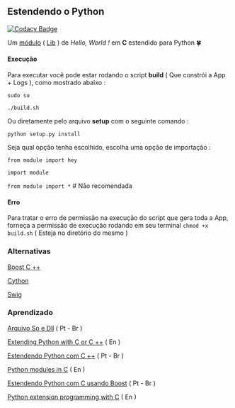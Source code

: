 
## Estendendo o Python

[![Codacy Badge](https://api.codacy.com/project/badge/Grade/f70050bbe97744c0ac5e798800e9d010)](https://www.codacy.com/app/Sphinxs/Extension?utm_source=github.com&amp;utm_medium=referral&amp;utm_content=Sphinxs/Extension&amp;utm_campaign=Badge_Grade)

Um [módulo](http://turing.com.br/pydoc/2.7/tutorial/modules.html) ( [Lib](https://pt.wikipedia.org/wiki/Biblioteca_(computa%C3%A7%C3%A3o)) ) de *Hello, World !* em **C** estendido para Python :four_leaf_clover:


#### Execução

Para executar você pode estar rodando o script **build** ( Que constrói a App + Logs ), como mostrado abaixo :

`sudo su`

`./build.sh`

Ou diretamente pelo arquivo **setup** com o seguinte comando :

`python setup.py install`

Seja qual opção tenha escolhido, escolha uma opção de importação :

`from module import hey`

`import module`

`from module import *` # Não recomendada

#### Erro

Para tratar o erro de permissão na execução do script que gera toda a App, forneça
a permissão de execução rodando em seu terminal `chmod +x build.sh` ( Esteja no diretório do mesmo )

### Alternativas

[Boost C ++](http://www.boost.org/doc/libs/1_39_0/libs/python/doc/index.html)

[Cython](http://cython.org/)

[Swig](https://github.com/swig/swig)


### Aprendizado

[Arquivo So e Dll](http://bit.ly/2sf6GME) ( Pt - Br )

[Extending Python with C or C ++](https://docs.python.org/2/extending/extending.html) ( En )

[Estendendo Python com C ++](https://imasters.com.br/linguagens/py/estendendo-python-com-c/?trace=1519021197&source=single) ( Pt - Br )

[Python modules in C](http://dan.iel.fm/posts/python-c-extensions/) ( En )

[Estendendo Python com C usando Boost](http://www.revistabw.com.br/revistabw/extendendo-python-com-c-usando-boost/) ( Pt - Br )

[Python extension programming with C](https://www.tutorialspoint.com/python/python_further_extensions.htm) ( En )
